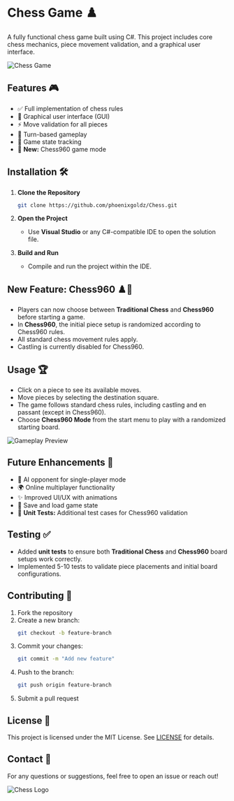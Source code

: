 # Chess Game ♟️

A fully functional chess game built using C#. This project includes core chess mechanics, piece movement validation, and a graphical user interface.

![Chess Game](https://upload.wikimedia.org/wikipedia/commons/thumb/e/ef/Chess_Board.svg/1024px-Chess_Board.svg.png)

## Features 🎮
- ✅ Full implementation of chess rules
- 🎨 Graphical user interface (GUI)
- ⚡ Move validation for all pieces
- 🔄 Turn-based gameplay
- 📌 Game state tracking
- 🔀 **New:** Chess960 game mode

## Installation 🛠️
1. **Clone the Repository**  
   ```sh
   git clone https://github.com/phoenixgoldz/Chess.git
   ```
2. **Open the Project**  
   - Use **Visual Studio** or any C#-compatible IDE to open the solution file.

3. **Build and Run**  
   - Compile and run the project within the IDE.

## New Feature: Chess960 ♟️🎲
- Players can now choose between **Traditional Chess** and **Chess960** before starting a game.
- In **Chess960**, the initial piece setup is randomized according to Chess960 rules.
- All standard chess movement rules apply.
- Castling is currently disabled for Chess960.

## Usage 🏆
- Click on a piece to see its available moves.
- Move pieces by selecting the destination square.
- The game follows standard chess rules, including castling and en passant (except in Chess960).
- Choose **Chess960 Mode** from the start menu to play with a randomized starting board.

![Gameplay Preview](https://upload.wikimedia.org/wikipedia/commons/7/7e/ChessAnimation.gif)

## Future Enhancements 🚀
- 🤖 AI opponent for single-player mode
- 🌍 Online multiplayer functionality
- ✨ Improved UI/UX with animations
- 💾 Save and load game state
- 🔬 **Unit Tests:** Additional test cases for Chess960 validation

## Testing ✅
- Added **unit tests** to ensure both **Traditional Chess** and **Chess960** board setups work correctly.
- Implemented 5-10 tests to validate piece placements and initial board configurations.

## Contributing 🤝
1. Fork the repository
2. Create a new branch:  
   ```sh
   git checkout -b feature-branch
   ```
3. Commit your changes:  
   ```sh
   git commit -m "Add new feature"
   ```
4. Push to the branch:  
   ```sh
   git push origin feature-branch
   ```
5. Submit a pull request

## License 📜
This project is licensed under the MIT License. See [LICENSE](LICENSE) for details.

## Contact 📧
For any questions or suggestions, feel free to open an issue or reach out!

![Chess Logo](https://upload.wikimedia.org/wikipedia/commons/thumb/b/bb/Chess_piece_-_King.svg/1024px-Chess_piece_-_King.svg.png)
